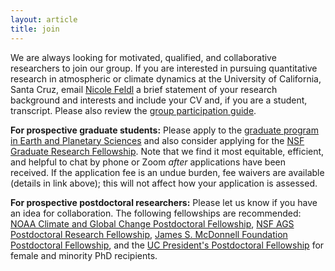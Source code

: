 ```yaml
---
layout: article 
title: join 
---
```


We are always looking for motivated, qualified, and collaborative researchers to join our group. If you are interested in pursuing quantitative research in atmospheric or climate dynamics at the University of California, Santa Cruz, email [Nicole Feldl](https://eps.ucsc.edu/faculty/index.php?uid=nfeldl) a brief statement of your research background and interests and include your CV and, if you are a student, transcript. Please also review the [group participation guide][guide].

**For prospective graduate students:** Please apply to the [graduate program in Earth and Planetary Sciences][epsgrad] and also consider applying for the [NSF Graduate Research Fellowship][nsfgrfp]. Note that we find it most equitable, efficient, and helpful to chat by phone or Zoom *after* applications have been received. If the application fee is an undue burden, fee waivers are available (details in link above); this will not affect how your application is assessed. 

**For prospective postdoctoral researchers:** Please let us know if you have an idea for collaboration. The following fellowships are recommended: [NOAA Climate and Global Change Postdoctoral Fellowship][noaacgc], [NSF AGS Postdoctoral Research Fellowship][nsfprf], [James S. McDonnell Foundation Postdoctoral Fellowship][jsmfpf], and the [UC President's Postdoctoral Fellowship][ucpres] for female and minority PhD recipients.

[nsfgrfp]: https://www.nsfgrfp.org/
[noaacgc]: https://cpaess.ucar.edu/cgc
[nsfprf]: https://www.nsf.gov/funding/pgm_summ.jsp?pims_id=12779&org=AGS&sel_org=AGS&from=fund
[jsmfpf]: https://www.jsmf.org/apply/fellowship/
[ucpres]: https://ppfp.ucop.edu/info/
[nasa]: https://nspires.nasaprs.com/external/solicitations/summary.do?solId=%7B913A7DEE-2747-6539-130C-0AB1E2322F42%7D&path=future&method=init
[epsgrad]: https://eps.ucsc.edu/graduate/appl-adm.html
[nf]: https://eps.ucsc.edu/faculty/Profiles/fac-only.php?uid=nfeldl
[guide]: public/feldl-group-manual.pdf 

